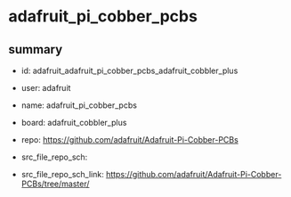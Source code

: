 # adafruit_pi_cobber_pcbs
 
## summary 
* id: adafruit_adafruit_pi_cobber_pcbs_adafruit_cobbler_plus
* user: adafruit
* name: adafruit_pi_cobber_pcbs
* board: adafruit_cobbler_plus
* repo: https://github.com/adafruit/Adafruit-Pi-Cobber-PCBs



* src_file_repo_sch: 
* src_file_repo_sch_link: https://github.com/adafruit/Adafruit-Pi-Cobber-PCBs/tree/master/






